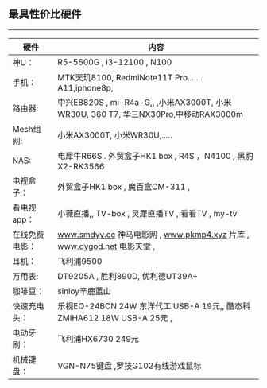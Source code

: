 ## 最具性价比硬件
------------------------------------- 

|硬件              |            内容                                                                 |
|-------------    |-------------------------------------------------------------                    |
| 神U：            | R5-5600G  ,  i3-12100    ,   N100                                              |
| 手机：           | MTK天玑8100, RedmiNote11T Pro....... A11,iphone8p,                              |
|路由器:           | 中兴E8820S , mi-R4a-G,, ,小米AX3000T, 小米WR30U, 360 T7, 华三NX30Pro,中移动RAX3000m   |
|Mesh组网:         | 小米AX3000T, 小米WR30U,.....                                                     |
|NAS:             |  电犀牛R66S . 外贸盒子HK1 box , R4S ，N4100 ,   黑豹X2-RK3566                        |
|电视盒子：         | 外贸盒子HK1 box ,  魔百盒CM-311 ,                                                | 
|看电视app：       | 小薇直播,,       TV-box ,    灵犀直播TV  ,  看看TV  ,    my-tv                     |
|在线免费电影：     | www.smdyy.cc 神马电影网 ,  www.pkmp4.xyz 片库 ,  www.dygod.net 电影天堂    ,       |
| 耳机：           |      飞利浦9500                                                                 | 
| 万用表:          |  DT9205A   ,     胜利890D,    优利德UT39A+                                      |
|咖啡豆：          | sinloy辛鹿蓝山                                                                   | 
|快速充电头：       | 乐视EQ-24BCN 24W 东洋代工 USB-A 19元,,    酷态科ZMIHA612 18W USB-A 25元 ,         |
|电动牙刷：        | 飞利浦HX6730 249元                                                               |
| 机械键盘：       |  VGN-N75键盘      ,罗技G102有线游戏鼠标                                            |

